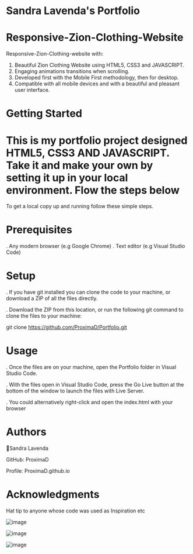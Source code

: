 # Sandra Lavenda's Portfolio

# Responsive-Zion-Clothing-Website

Responsive-Zion-Clothing-website with:
1. Beautiful Zion Clothing Website using HTML5, CSS3 and JAVASCRIPT. 
2. Engaging animations transitions when scrolling. 
4. Developed first with the Mobile First methodology, then for desktop. 
5. Compatible with all mobile devices and with a beautiful and pleasant user interface.

# Getting Started 

# This is my portfolio project designed HTML5, CSS3 AND JAVASCRIPT. Take it and make your own by setting it up in your local environment. Flow the steps below

To get a local copy up and running follow these simple steps.

# Prerequisites

. Any modern browser (e.g Google Chrome)
. Text editor (e.g Visual Studio Code)

# Setup

. If you have git installed you can clone the code to your machine, or download a ZIP of all the files directly.

. Download the ZIP from this location, or run the following git command to clone the files to your machine:

git clone https://github.com/ProximaD/Portfolio.git

# Usage

. Once the files are on your machine, open the Portfolio folder in Visual Studio Code.

. With the files open in Visual Studio Code, press the Go Live button at the bottom of the window to launch the files with Live Server.

. You could alternatively right-click and open the index.html with your browser

# Authors

👤Sandra Lavenda

GitHub: ProximaD

Profile: ProximaD.github.io

# Acknowledgments

Hat tip to anyone whose code was used as Inspiration etc

![image](https://github.com/user-attachments/assets/6379f246-e56a-4a83-a5e4-1388fb991a22)

![image](https://github.com/user-attachments/assets/efe3e54a-b17b-4198-8bcb-36650a9dc1f4)

![image](https://github.com/user-attachments/assets/504787c9-9f01-4845-b851-f6cc80121098)














